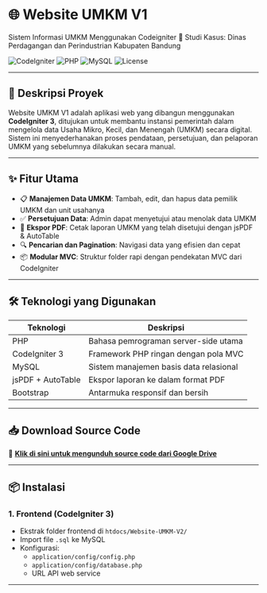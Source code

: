 # 🌐 Website UMKM V1

Sistem Informasi UMKM Menggunakan Codeigniter
📍 Studi Kasus: Dinas Perdagangan dan Perindustrian Kabupaten Bandung

![CodeIgniter](https://img.shields.io/badge/framework-CodeIgniter%203-red.svg)
![PHP](https://img.shields.io/badge/language-PHP-blue.svg)
![MySQL](https://img.shields.io/badge/database-MySQL-yellow.svg)
![License](https://img.shields.io/badge/license-MIT-brightgreen)

---

## 📌 Deskripsi Proyek

Website UMKM V1 adalah aplikasi web yang dibangun menggunakan **CodeIgniter 3**, ditujukan untuk membantu instansi pemerintah dalam mengelola data Usaha Mikro, Kecil, dan Menengah (UMKM) secara digital.  
Sistem ini menyederhanakan proses pendataan, persetujuan, dan pelaporan UMKM yang sebelumnya dilakukan secara manual.

---

## ✨ Fitur Utama

- 📋 **Manajemen Data UMKM**: Tambah, edit, dan hapus data pemilik UMKM dan unit usahanya
- ✅ **Persetujuan Data**: Admin dapat menyetujui atau menolak data UMKM
- 📄 **Ekspor PDF**: Cetak laporan UMKM yang telah disetujui dengan jsPDF & AutoTable
- 🔍 **Pencarian dan Pagination**: Navigasi data yang efisien dan cepat
- 📦 **Modular MVC**: Struktur folder rapi dengan pendekatan MVC dari CodeIgniter

---

## 🛠️ Teknologi yang Digunakan

| Teknologi      | Deskripsi                              |
|----------------|------------------------------------------|
| PHP            | Bahasa pemrograman server-side utama     |
| CodeIgniter 3  | Framework PHP ringan dengan pola MVC     |
| MySQL          | Sistem manajemen basis data relasional   |
| jsPDF + AutoTable | Ekspor laporan ke dalam format PDF     |
| Bootstrap      | Antarmuka responsif dan bersih           |

---

## 📥 Download Source Code

🔗 **[Klik di sini untuk mengunduh source code dari Google Drive](https://drive.google.com/drive/folders/1hjmUqniGuAN1FXP_syYYCj0l9ARQHH5X?usp=sharing)**  

---

## 📦 Instalasi

### 1. **Frontend (CodeIgniter 3)**

- Ekstrak folder frontend di `htdocs/Website-UMKM-V2/`
- Import file `.sql` ke MySQL
- Konfigurasi:
  - `application/config/config.php`
  - `application/config/database.php`
  - URL API web service
 
---








